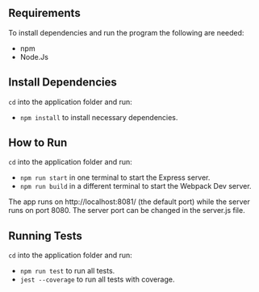 ## Requirements

To install dependencies and run the program the following are needed:
* npm
* Node.Js 

## Install Dependencies

`cd` into the application folder and run:
- `npm install` to install necessary dependencies.

## How to Run

`cd` into the application folder and run:
- `npm run start` in one terminal to start the Express server.
- `npm run build` in a different terminal to start the Webpack Dev server.

The app runs on http://localhost:8081/ (the default port) while the server runs on port 8080.
The server port can be changed in the server.js file.

## Running Tests

`cd` into the application folder and run:
- `npm run test` to run all tests.
- `jest --coverage` to run all tests with coverage.